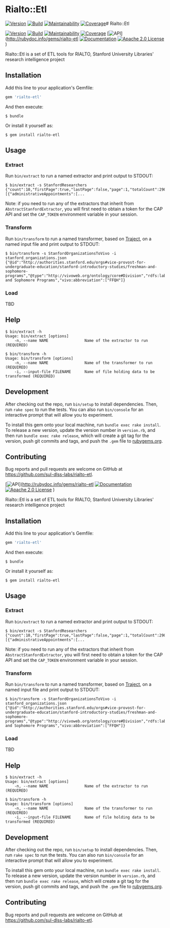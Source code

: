 # Rialto::Etl

[![Version](https://badge.fury.io/rb/rialto-etl.png)](http://badge.fury.io/rb/rialto-etl)
[![Build](https://travis-ci.org/sul-dlss-labs/rialto-etl.svg?branch=master)](https://travis-ci.org/sul-dlss-labs/rialto-etl)
[![Maintainability](https://api.codeclimate.com/v1/badges/ada551c43bfa26ab534d/maintainability)](https://codeclimate.com/github/sul-dlss-labs/rialto-etl/maintainability)
[![Coverage](https://api.codeclimate.com/v1/badges/ada551c43bfa26ab534d/test_coverage)](https://codeclimate.com/github/sul-dlss-labs/rialto-etl/test_coverage)# Rialto::Etl

[![Version](https://badge.fury.io/rb/rialto-etl.png)](http://badge.fury.io/rb/rialto-etl)
[![Build](https://travis-ci.org/sul-dlss-labs/rialto-etl.svg?branch=master)](https://travis-ci.org/sul-dlss-labs/rialto-etl)
[![Maintainability](https://api.codeclimate.com/v1/badges/ada551c43bfa26ab534d/maintainability)](https://codeclimate.com/github/sul-dlss-labs/rialto-etl/maintainability)
[![Coverage](https://api.codeclimate.com/v1/badges/ada551c43bfa26ab534d/test_coverage)](https://codeclimate.com/github/sul-dlss-labs/rialto-etl/test_coverage)
[![API](http://img.shields.io/badge/API-docs-blue.svg)](http://rubydoc.info/gems/rialto-etl
[![Documentation](https://inch-ci.org/github/sul-dlss-labs/rialto-etl.svg?branch=master)](https://inch-ci.org/github/sul-dlss-labs/rialto-etl)
[![Apache 2.0 License](http://img.shields.io/badge/APACHE2-license-blue.svg)](./LICENSE)
)

Rialto::Etl is a set of ETL tools for RIALTO, Stanford University Libraries' research intelligence project

## Installation

Add this line to your application's Gemfile:

```ruby
gem 'rialto-etl'
```

And then execute:

    $ bundle

Or install it yourself as:

    $ gem install rialto-etl

## Usage

### Extract

Run `bin/extract` to run a named extractor and print output to STDOUT:

    $ bin/extract -s StanfordResearchers
    {"count":10,"firstPage":true,"lastPage":false,"page":1,"totalCount":29089,"totalPages":2909,"values":[{"administrativeAppointments":[...

Note: if you need to run any of the extractors that inherit from `AbstractStanfordExtractor`, you will first need to obtain a token for the CAP API and set the `CAP_TOKEN` environment variable in your session.

### Transform

Run `bin/transform` to run a named transformer, based on [Traject](https://github.com/traject/traject), on a named input file and print output to STDOUT:

    $ bin/transform -s StanfordOrganizationsToVivo -i stanford_organizations.json
    {"@id":"http://authorities.stanford.edu/orgs#vice-provost-for-undergraduate-education/stanford-introductory-studies/freshman-and-sophomore-programs","@type":"http://vivoweb.org/ontology/core#Division","rdfs:label":"Freshman and Sophomore Programs","vivo:abbreviation":["FFQH"]}

### Load

TBD

## Help

    $ bin/extract -h
    Usage: bin/extract [options]
        -n, --name NAME                Name of the extractor to run (REQUIRED)

    $ bin/transform -h
    Usage: bin/transform [options]
        -n, --name NAME                Name of the transformer to run (REQUIRED)
        -i, --input-file FILENAME      Name of file holding data to be transformed (REQUIRED)

## Development

After checking out the repo, run `bin/setup` to install dependencies. Then, run `rake spec` to run the tests. You can also run `bin/console` for an interactive prompt that will allow you to experiment.

To install this gem onto your local machine, run `bundle exec rake install`. To release a new version, update the version number in `version.rb`, and then run `bundle exec rake release`, which will create a git tag for the version, push git commits and tags, and push the `.gem` file to [rubygems.org](https://rubygems.org).

## Contributing

Bug reports and pull requests are welcome on GitHub at https://github.com/sul-dlss-labs/rialto-etl.

[![API](http://img.shields.io/badge/API-docs-blue.svg)](http://rubydoc.info/gems/rialto-etl
[![Documentation](https://inch-ci.org/github/sul-dlss-labs/rialto-etl.svg?branch=master)](https://inch-ci.org/github/sul-dlss-labs/rialto-etl)
[![Apache 2.0 License](http://img.shields.io/badge/APACHE2-license-blue.svg)](./LICENSE)
)

Rialto::Etl is a set of ETL tools for RIALTO, Stanford University Libraries' research intelligence project

## Installation

Add this line to your application's Gemfile:

```ruby
gem 'rialto-etl'
```

And then execute:

    $ bundle

Or install it yourself as:

    $ gem install rialto-etl

## Usage

### Extract

Run `bin/extract` to run a named extractor and print output to STDOUT:

    $ bin/extract -s StanfordResearchers
    {"count":10,"firstPage":true,"lastPage":false,"page":1,"totalCount":29089,"totalPages":2909,"values":[{"administrativeAppointments":[...

Note: if you need to run any of the extractors that inherit from `AbstractStanfordExtractor`, you will first need to obtain a token for the CAP API and set the `CAP_TOKEN` environment variable in your session.

### Transform

Run `bin/transform` to run a named transformer, based on [Traject](https://github.com/traject/traject), on a named input file and print output to STDOUT:

    $ bin/transform -s StanfordOrganizationsToVivo -i stanford_organizations.json
    {"@id":"http://authorities.stanford.edu/orgs#vice-provost-for-undergraduate-education/stanford-introductory-studies/freshman-and-sophomore-programs","@type":"http://vivoweb.org/ontology/core#Division","rdfs:label":"Freshman and Sophomore Programs","vivo:abbreviation":["FFQH"]}

### Load

TBD

## Help

    $ bin/extract -h
    Usage: bin/extract [options]
        -n, --name NAME                Name of the extractor to run (REQUIRED)

    $ bin/transform -h
    Usage: bin/transform [options]
        -n, --name NAME                Name of the transformer to run (REQUIRED)
        -i, --input-file FILENAME      Name of file holding data to be transformed (REQUIRED)

## Development

After checking out the repo, run `bin/setup` to install dependencies. Then, run `rake spec` to run the tests. You can also run `bin/console` for an interactive prompt that will allow you to experiment.

To install this gem onto your local machine, run `bundle exec rake install`. To release a new version, update the version number in `version.rb`, and then run `bundle exec rake release`, which will create a git tag for the version, push git commits and tags, and push the `.gem` file to [rubygems.org](https://rubygems.org).

## Contributing

Bug reports and pull requests are welcome on GitHub at https://github.com/sul-dlss-labs/rialto-etl.
